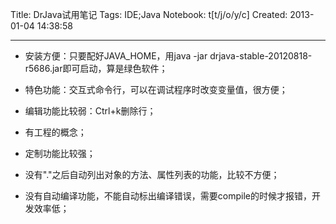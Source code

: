 Title: DrJava试用笔记
Tags: IDE;Java
Notebook: t[t/j/o/y/c]
Created: 2013-01-04 14:38:58

------

* 安装方便：只要配好JAVA_HOME，用java -jar drjava-stable-20120818-r5686.jar即可启动，算是绿色软件；

 

* 特色功能：交互式命令行，可以在调试程序时改变变量值，很方便；

 

* 编辑功能比较弱：Ctrl+k删除行；

 

* 有工程的概念；

 

* 定制功能比较强；

 

* 没有"."之后自动列出对象的方法、属性列表的功能，比较不方便；

 

* 没有自动编译功能，不能自动标出编译错误，需要compile的时候才报错，开发效率低；